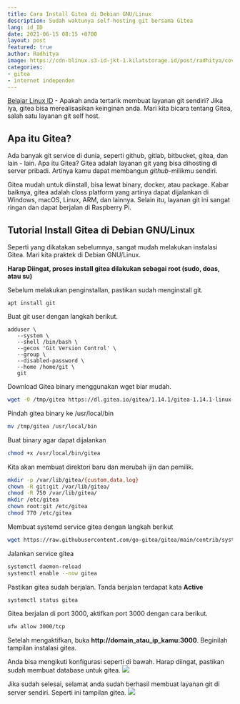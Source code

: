 ```yaml
---
title: Cara Install Gitea di Debian GNU/Linux
description: Sudah waktunya self-hosting git bersama Gitea
lang: id_ID
date: 2021-06-15 08:15 +0700
layout: post
featured: true
author: Radhitya
image: https://cdn-blinux.s3-id-jkt-1.kilatstorage.id/post/radhitya/cover-gitea.png
categories:
- gitea
- internet independen
---
```


[Belajar Linux ID](https://belajarlinux.id) - Apakah anda tertarik membuat layanan git sendiri? Jika iya, gitea bisa merealisasikan keinginan anda. Mari kita bicara tentang Gitea, salah satu layanan git self host.

## Apa itu Gitea?
Ada banyak git service di dunia, seperti github, gitlab, bitbucket, gitea, dan lain - lain. Apa itu Gitea? Gitea adalah layanan git yang bisa dihosting di server pribadi. Artinya kamu dapat membangun *github*-milikmu sendiri.

Gitea mudah untuk diinstall, bisa lewat binary, docker, atau package. Kabar baiknya, gitea adalah closs platform yang artinya dapat dijalankan di Windows, macOS, Linux, ARM, dan lainnya. Selain itu, layanan git ini sangat ringan dan dapat berjalan di Raspberry Pi.

## Tutorial Install Gitea di Debian GNU/Linux
Seperti yang dikatakan sebelumnya, sangat mudah melakukan instalasi Gitea. Mari kita praktek di Debian GNU/Linux.

**Harap Diingat, proses install gitea dilakukan sebagai root (sudo, doas, atau su)**

Sebelum melakukan penginstallan, pastikan sudah menginstall git.
```
apt install git
```
Buat git user dengan langkah berikut.
```
adduser \
   --system \
   --shell /bin/bash \
   --gecos 'Git Version Control' \
   --group \
   --disabled-password \
   --home /home/git \
   git
```
Download Gitea binary menggunakan wget biar mudah.
```bash
wget -O /tmp/gitea https://dl.gitea.io/gitea/1.14.1/gitea-1.14.1-linux-amd64
```
Pindah gitea binary ke /usr/local/bin
```bash
mv /tmp/gitea /usr/local/bin
```
Buat binary agar dapat dijalankan
```bash
chmod +x /usr/local/bin/gitea
```
Kita akan membuat direktori baru dan merubah ijin dan pemilik.
```bash
mkdir -p /var/lib/gitea/{custom,data,log}
chown -R git:git /var/lib/gitea/
chmod -R 750 /var/lib/gitea/
mkdir /etc/gitea
chown root:git /etc/gitea
chmod 770 /etc/gitea
```
Membuat systemd service gitea dengan langkah berikut
```bash
wget https://raw.githubusercontent.com/go-gitea/gitea/main/contrib/systemd/gitea.service -P /etc/systemd/system/
```
Jalankan service gitea
```bash
systemctl daemon-reload
systemctl enable --now gitea
```
Pastikan gitea sudah berjalan. Tanda berjalan terdapat kata **Active**
```bash
systemctl status gitea
```
Gitea berjalan di port 3000, aktifkan port 3000 dengan cara berikut.
```bash
ufw allow 3000/tcp
```
Setelah mengaktifkan, buka **http://domain_atau_ip_kamu:3000**. Beginilah tampilan instalasi gitea.

Anda bisa mengikuti konfigurasi seperti di bawah. Harap diingat, pastikan sudah membuat database untuk gitea.
![](https://cdn-blinux.s3-id-jkt-1.kilatstorage.id/post/radhitya/2021-06-14_19-29.png)

Jika sudah selesai, selamat anda sudah berhasil membuat layanan git di server sendiri. Seperti ini tampilan gitea.
![](https://cdn-blinux.s3-id-jkt-1.kilatstorage.id/post/radhitya/photo_2021-06-15_08-15-08.jpg)

